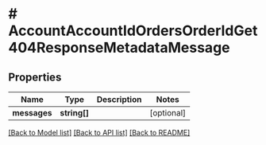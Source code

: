 # # AccountAccountIdOrdersOrderIdGet404ResponseMetadataMessage

## Properties

Name | Type | Description | Notes
------------ | ------------- | ------------- | -------------
**messages** | **string[]** |  | [optional]

[[Back to Model list]](../../README.md#models) [[Back to API list]](../../README.md#endpoints) [[Back to README]](../../README.md)
